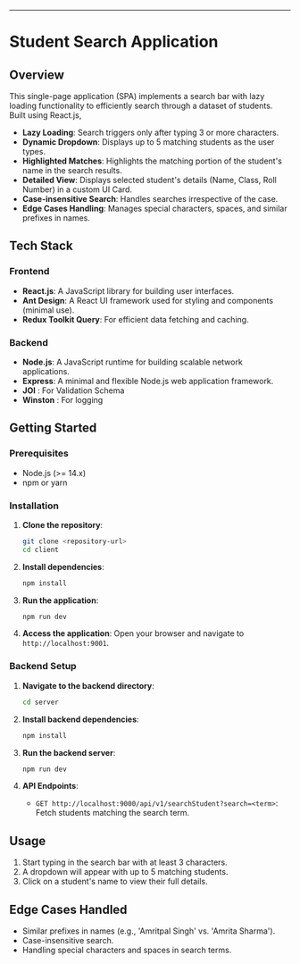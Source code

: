 
---

# Student Search Application

## Overview

This single-page application (SPA) implements a search bar with lazy loading functionality to efficiently search through a dataset of students. Built using React.js, 

- **Lazy Loading**: Search triggers only after typing 3 or more characters.
- **Dynamic Dropdown**: Displays up to 5 matching students as the user types.
- **Highlighted Matches**: Highlights the matching portion of the student's name in the search results.
- **Detailed View**: Displays selected student's details (Name, Class, Roll Number) in a custom UI Card.
- **Case-insensitive Search**: Handles searches irrespective of the case.
- **Edge Cases Handling**: Manages special characters, spaces, and similar prefixes in names.

## Tech Stack

### Frontend
- **React.js**: A JavaScript library for building user interfaces.
- **Ant Design**: A React UI framework used for styling and components (minimal use).
- **Redux Toolkit Query**: For efficient data fetching and caching.

### Backend 
- **Node.js**: A JavaScript runtime for building scalable network applications.
- **Express**: A minimal and flexible Node.js web application framework.
- **JOI** : For Validation Schema
- **Winston** : For logging
  

## Getting Started

### Prerequisites
- Node.js (>= 14.x)
- npm or yarn

### Installation

1. **Clone the repository**:
    ```bash
    git clone <repository-url>
    cd client
    ```

2. **Install dependencies**:
    ```bash
    npm install
    ```

3. **Run the application**:
    ```bash
    npm run dev
    ```

4. **Access the application**:
    Open your browser and navigate to `http://localhost:9001`.

### Backend Setup 

1. **Navigate to the backend directory**:
    ```bash
    cd server
    ```

2. **Install backend dependencies**:
    ```bash
    npm install
    ```

3. **Run the backend server**:
    ```bash
    npm run dev
    ```

4. **API Endpoints**:
    - `GET http://localhost:9000/api/v1/searchStudent?search=<term>`: Fetch students matching the search term.

## Usage

1. Start typing in the search bar with at least 3 characters.
2. A dropdown will appear with up to 5 matching students.
3. Click on a student's name to view their full details.

## Edge Cases Handled

- Similar prefixes in names (e.g., 'Amritpal Singh' vs. 'Amrita Sharma').
- Case-insensitive search.
- Handling special characters and spaces in search terms.

